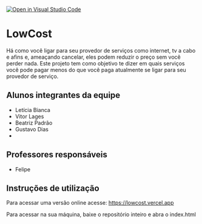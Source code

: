 [![Open in Visual Studio Code](https://classroom.github.com/assets/open-in-vscode-c66648af7eb3fe8bc4f294546bfd86ef473780cde1dea487d3c4ff354943c9ae.svg)](https://classroom.github.com/online_ide?assignment_repo_id=7697669&assignment_repo_type=AssignmentRepo)
# LowCost
Há como você ligar para seu provedor de serviços como internet, tv a cabo e afins e, ameaçando cancelar, eles podem reduzir o preço sem você perder nada. Este projeto tem como objetivo te dizer em quais serviços você pode pagar menos do que você paga atualmente se ligar para seu provedor de serviço.

## Alunos integrantes da equipe

* Letícia Bianca
* Vitor Lages
* Beatriz Padrão
* Gustavo Dias
* 

## Professores responsáveis

* Felipe

## Instruções de utilização

Para acessar uma versão online acesse: https://lowcost.vercel.app

Para acessar na sua máquina, baixe o repositório inteiro e abra o index.html